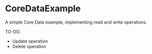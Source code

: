 CoreDataExample
===============

A simple Core Data example, implementing read and write operations.

TO-DO:
- Update operation
- Delete operation